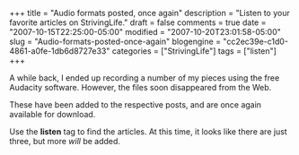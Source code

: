 +++
title = "Audio formats posted, once again"
description = "Listen to your favorite articles on StrivingLife."
draft = false
comments = true
date = "2007-10-15T22:25:00-05:00"
modified = "2007-10-20T23:01:58-05:00"
slug = "Audio-formats-posted-once-again"
blogengine = "cc2ec39e-c1d0-4861-a0fe-1db6d8727e33"
categories = ["StrivingLife"]
tags = ["listen"]
+++

<p>
A while back, I ended up recording a number of my pieces using the free Audacity software. However, the files soon disappeared from the Web. 
</p>
<p>
These have been added to the respective posts, and are once again available for download. 
</p>
<p>
Use the <strong>listen</strong> tag to find the articles. At this time, it looks like there are just three, but more <em>will</em> be added. 
</p>


